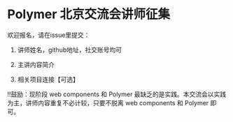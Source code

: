 Polymer 北京交流会讲师征集
=============

欢迎报名，请在issue里提交：

1. 讲师姓名，github地址，社交账号均可

2. 主讲内容简介

3. 相关项目连接【可选】


!!鼓励：现阶段 web components 和 Polymer 最缺乏的是实践。本交流会以实践为主，讲师内容重复不必计较，只要不脱离 web components 和 Polymer 即可。
